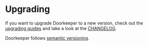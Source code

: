 # Upgrading

If you want to upgrade Doorkeeper to a new version, check out the
[upgrading guides](https://github.com/doorkeeper-gem/doorkeeper/wiki/Migration-from-old-versions)
and take a look at the [CHANGELOG](https://github.com/doorkeeper-gem/doorkeeper/blob/master/CHANGELOG.md).

Doorkeeper follows [semantic versioning](http://semver.org/).
